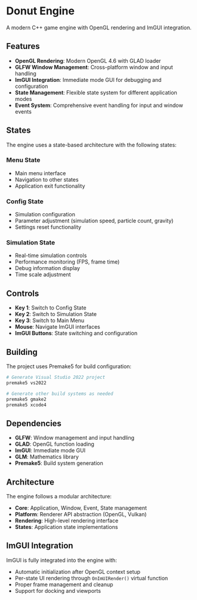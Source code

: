 # Donut Engine

A modern C++ game engine with OpenGL rendering and ImGUI integration.

## Features

- **OpenGL Rendering**: Modern OpenGL 4.6 with GLAD loader
- **GLFW Window Management**: Cross-platform window and input handling
- **ImGUI Integration**: Immediate mode GUI for debugging and configuration
- **State Management**: Flexible state system for different application modes
- **Event System**: Comprehensive event handling for input and window events

## States

The engine uses a state-based architecture with the following states:

### Menu State
- Main menu interface
- Navigation to other states
- Application exit functionality

### Config State
- Simulation configuration
- Parameter adjustment (simulation speed, particle count, gravity)
- Settings reset functionality

### Simulation State
- Real-time simulation controls
- Performance monitoring (FPS, frame time)
- Debug information display
- Time scale adjustment

## Controls

- **Key 1**: Switch to Config State
- **Key 2**: Switch to Simulation State  
- **Key 3**: Switch to Main Menu
- **Mouse**: Navigate ImGUI interfaces
- **ImGUI Buttons**: State switching and configuration

## Building

The project uses Premake5 for build configuration:

```bash
# Generate Visual Studio 2022 project
premake5 vs2022

# Generate other build systems as needed
premake5 gmake2
premake5 xcode4
```

## Dependencies

- **GLFW**: Window management and input handling
- **GLAD**: OpenGL function loading
- **ImGUI**: Immediate mode GUI
- **GLM**: Mathematics library
- **Premake5**: Build system generation

## Architecture

The engine follows a modular architecture:

- **Core**: Application, Window, Event, State management
- **Platform**: Renderer API abstraction (OpenGL, Vulkan)
- **Rendering**: High-level rendering interface
- **States**: Application state implementations

## ImGUI Integration

ImGUI is fully integrated into the engine with:

- Automatic initialization after OpenGL context setup
- Per-state UI rendering through `OnImUIRender()` virtual function
- Proper frame management and cleanup
- Support for docking and viewports 